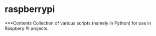 raspberrypi
===========

***Contents
Collection of various scripts (namely in Python) for use in Raspbery Pi projects.
